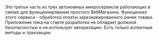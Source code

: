 Это третья часть из трех автономных микросервисов работающих в связке для функционирования простого ВебМагазина. Функционал этого сервиса - обработка оплаты
зарезервированного ранее товара. Приложение пока на старте разработки не обладает должной безопасностью и не использует авторизацию. Есть только аспектные методы
и транзакции.
